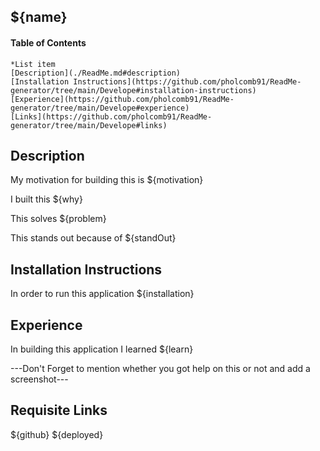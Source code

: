 ## ${name}

#### Table of Contents
    *List item
    [Description](./ReadMe.md#description)
    [Installation Instructions](https://github.com/pholcomb91/ReadMe-generator/tree/main/Develope#installation-instructions)
    [Experience](https://github.com/pholcomb91/ReadMe-generator/tree/main/Develope#experience)
    [Links](https://github.com/pholcomb91/ReadMe-generator/tree/main/Develope#links)

## Description

My motivation for building this is ${motivation}

I built this ${why}

This solves ${problem}

This stands out because of ${standOut}

## Installation Instructions

In order to run this application ${installation}

## Experience

In building this application I learned ${learn}

---Don't Forget to mention whether you got help on this or not and add a screenshot---

## Requisite Links

${github}
${deployed}